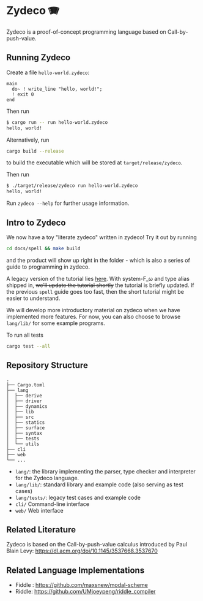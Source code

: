 # Zydeco 🪗

Zydeco is a proof-of-concept programming language based on Call-by-push-value.

## Running Zydeco

Create a file `hello-world.zydeco`:
```plain
main
  do~ ! write_line "hello, world!";
  ! exit 0
end
```

Then run
```bash
$ cargo run -- run hello-world.zydeco
hello, world!
```

Alternatively, run
```bash
cargo build --release
```
to build the executable which will be stored at `target/release/zydeco`.

Then run
```bash
$ ./target/release/zydeco run hello-world.zydeco
hello, world!
```

Run `zydeco --help` for further usage information.

## Intro to Zydeco

We now have a toy "literate zydeco" written in zydeco! Try it out by running
```bash
cd docs/spell && make build
```
and the product will show up right in the folder - which is also a series of guide to programming in zydeco.

A legacy version of the tutorial lies [here](docs/tutorial/intro_to_zydeco.md).
With system-F_ω and type alias shipped in, ~~we'll update the tutorial shortly~~ the tutorial is briefly updated.
If the previous `spell` guide goes too fast, then the short tutorial might be easier to understand.

We will develop more introductory material on zydeco when we have
implemented more features. For now, you can also choose to browse `lang/lib/` for
some example programs.

To run all tests
```bash
cargo test --all
```

## Repository Structure

```plain
.
├── Cargo.toml
├── lang
│  ├── derive
│  ├── driver
│  ├── dynamics
│  ├── lib
│  ├── src
│  ├── statics
│  ├── surface
│  ├── syntax
│  ├── tests
│  └── utils
├── cli
├── web
└── ...
```

- `lang/`: the library implementing the parser, type checker and
interpreter for the Zydeco language.
- `lang/lib/`: standard library and example code (also serving as test cases)
- `lang/tests/`: legacy test cases and example code
- `cli/` Command-line interface
- `web/` Web interface

## Related Literature

Zydeco is based on the Call-by-push-value calculus introduced by Paul
Blain Levy: https://dl.acm.org/doi/10.1145/3537668.3537670

## Related Language Implementations

- Fiddle : <https://github.com/maxsnew/modal-scheme>
- Riddle: <https://github.com/UMjoeypeng/riddle_compiler>
